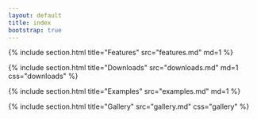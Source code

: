 ```yaml
---
layout: default
title: index
bootstrap: true
---
```


{% include section.html title="Features" src="features.md" md=1 %}

{% include section.html title="Downloads" src="downloads.md" md=1 css="downloads" %}

{% include section.html title="Examples" src="examples.md" md=1 %}

{% include section.html title="Gallery" src="gallery.md" css="gallery" %}
